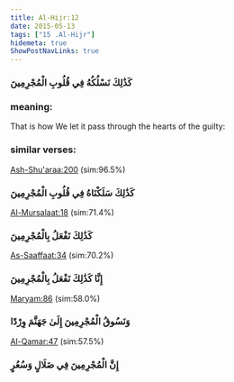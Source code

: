 ```yaml
---
title: Al-Hijr:12
date: 2015-05-13
tags: ["15 .Al-Hijr"]
hidemeta: true 
ShowPostNavLinks: true 
---
```

### كَذَٰلِكَ نَسْلُكُهُ فِي قُلُوبِ الْمُجْرِمِينَ
### meaning: 
That is how We let it pass through the hearts of the guilty:
### similar verses: 

[Ash-Shu'araa:200](/26/200) (sim:96.5%)

### كَذَٰلِكَ سَلَكْنَاهُ فِي قُلُوبِ الْمُجْرِمِينَ

[Al-Mursalaat:18](/77/18) (sim:71.4%)

### كَذَٰلِكَ نَفْعَلُ بِالْمُجْرِمِينَ

[As-Saaffaat:34](/37/34) (sim:70.2%)

### إِنَّا كَذَٰلِكَ نَفْعَلُ بِالْمُجْرِمِينَ

[Maryam:86](/19/86) (sim:58.0%)

### وَنَسُوقُ الْمُجْرِمِينَ إِلَىٰ جَهَنَّمَ وِرْدًا

[Al-Qamar:47](/54/47) (sim:57.5%)

### إِنَّ الْمُجْرِمِينَ فِي ضَلَالٍ وَسُعُرٍ
